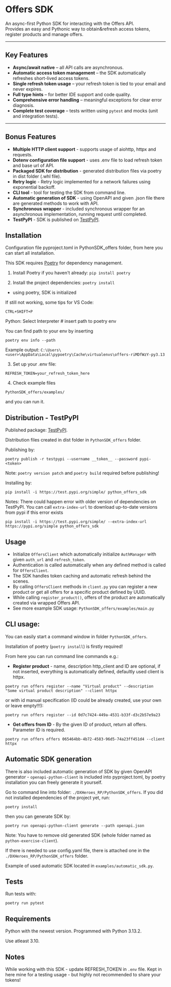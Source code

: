 # Offers SDK

An async-first Python SDK for interacting with the Offers API.  
Provides an easy and Pythonic way to obtain&refresh access tokens, register products and manage offers.

---

## Key Features

- **Async/await native** – all API calls are asynchronous.
- **Automatic access token management** – the SDK automatically refreshes short-lived access tokens.
- **Single refresh token usage** – your refresh token is tied to your email and never expires.
- **Full type hints** – for better IDE support and code quality.
- **Comprehensive error handling** – meaningful exceptions for clear error diagnosis.
- **Complete test coverage** – tests written using `pytest` and mocks (unit and integration tests).

---

## Bonus Features
- **Multiple HTTP client support** - supports usage of aiohttp, httpx and requests.
- **Dotenv configuration file support** - uses .env file to load refresh token and base url of API.
- **Packaged SDK for distribution** - generated distribution files via poetry in dist folder (.whl file).
- **Retry logic** - Retry logic implemented for a network failures using exponential backoff.
- **CLI tool** - tool for testing the SDK from command line.
- **Automatic generation of SDK** - using OpenAPI and given .json file there are generated methods to work with API.
- **Synchronous wrapper** - included synchronous wrapper for an asynchronous implementation, running request until completed.
- **TestPyPI** - SDK is published on [TestPyPI](https://test.pypi.org/project/python_offers_sdk/).

## Installation
Configuration file pyproject.toml in PythonSDK_offers folder, from here you can start all installation.

This SDK requires [Poetry](https://python-poetry.org/) for dependency management.

1. Install Poetry if you haven't already:
`pip install poetry`

2. Install the project dependencies:
`poetry install`
- using poetry, SDK is initialized

If still not working, some tips for VS Code:

`CTRL+SHIFT+P`

Python: Select Interpreter  # insert path to poetry env

You can find path to your env by inserting

`poetry env info --path`

Example output:
`C:\Users\<user>\AppData\Local\pypoetry\Cache\virtualenvs\offers-riMDfWzY-py3.13`

3. Set up your .env file:

`REFRESH_TOKEN=your_refresh_token_here`

4. Check example files 

`PythonSDK_offers/examples/`

and you can run it.

## Distribution - TestPyPI
Published package: [TestPyPI](https://test.pypi.org/project/python_offers_sdk/).

Distribution files created in dist folder in `PythonSDK_offers` folder. 

Publishing by:

`poetry publish -r testpypi --username __token__ --password pypi-<token>`

Note: `poetry version patch` and `poetry build` required before publishing!

Installing by:

`pip install -i https://test.pypi.org/simple/ python_offers_sdk`

Notes: There could happen error with older version of dependencies on TestPyPI. You can call `extra-index-url` to download up-to-date versions from pypi if this error exists

`pip install -i https://test.pypi.org/simple/ --extra-index-url https://pypi.org/simple python_offers_sdk`


## Usage
- Initialize `OffersClient` which automatically initialize `AuthManager` with given `auth_url` and `refresh_token`. 
- Authentication is called automatically when any defined method is called for `OffersClient`.
- The SDK handles token caching and automatic refresh behind the scenes. 
- By calling `OffersClient` methods in `client.py` you can register a new product or get all offers for a specific product defined by UUID. 
- While calling `register_product()`, offers of the product are automatically created via wrapped Offers API. 
- See more example SDK usage: `PythonSDK_offers/examples/main.py`

## CLI usage:
You can easily start a command window in folder `PythonSDK_offers`. 

Installation of poetry (`poetry install`) is firstly required!

From here you can run command line commands e.g.:

- **Register product** - name, description http_client and ID are optional, if not inserted, everything is automatically defined, defaultly used client is httpx.

`poetry run offers register --name "Virtual product" --description "Some virtual product description" --client httpx`

or with id manual specification (ID could be already created, use your own or leave empty!!!):

`poetry run offers register --id 0d7c7424-449a-4531-b33f-d3c2b57e9a23`


- **Get offers from ID** - By the given ID of product, return all offers. Parameter ID is required.

`poetry run offers offers 065464bb-4b72-4583-96d5-74a23ff451d4 --client httpx`

## Automatic SDK generation
There is also included automatic generation of SDK by given OpenAPI generator - `openapi-python-client` is included into pyproject.toml, by poetry installation you can freely generate it yourself.

Go to command line into folder: `./DXHeroes_RP/PythonSDK_offers`. If you did not installed dependencies of the project yet, run:

`poetry install`

then you can generate SDK by:

`poetry run openapi-python-client generate --path openapi.json`

Note: You have to remove old generated SDK (whole folder named as `python-exercise-client`).

If there is needed to use config.yaml file, there is attached one in the `./DXHeroes_RP/PythonSDK_offers` folder.

Example of used automatic SDK located in `examples/automatic_sdk.py`.

## Tests
Run tests with:

`poetry run pytest`

## Requirements
Python with the newest version. Programmed with Python 3.13.2.

Use atleast 3.10.

## Notes
While working with this SDK - update REFRESH_TOKEN in `.env` file. Kept in here mine for a testing usage - but highly not recommended to share your tokens!
